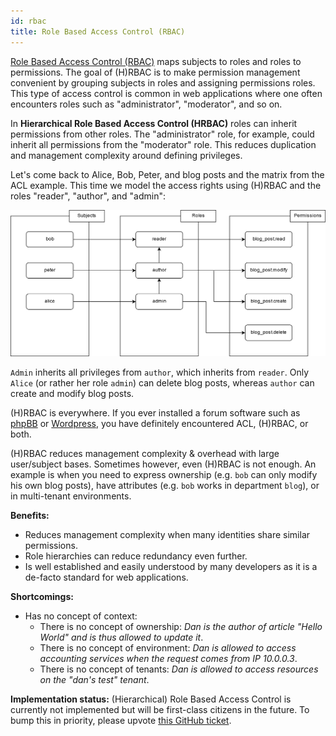 ```yaml
---
id: rbac
title: Role Based Access Control (RBAC)
---
```


[Role Based Access Control (RBAC)](https://en.wikipedia.org/wiki/Role-based_access_control)
maps subjects to roles and roles to permissions. The goal of (H)RBAC is to make
permission management convenient by grouping subjects in roles and assigning
permissions roles. This type of access control is common in web applications
where one often encounters roles such as "administrator", "moderator", and so
on.

In **Hierarchical Role Based Access Control (HRBAC)** roles can inherit
permissions from other roles. The "administrator" role, for example, could
inherit all permissions from the "moderator" role. This reduces duplication and
management complexity around defining privileges.

Let's come back to Alice, Bob, Peter, and blog posts and the matrix from the ACL
example. This time we model the access rights using (H)RBAC and the roles
"reader", "author", and "admin":

![(H)RBAC Example](./images/rbac.png)

`Admin` inherits all privileges from `author`, which inherits from `reader`.
Only `Alice` (or rather her role `admin`) can delete blog posts, whereas
`author` can create and modify blog posts.

(H)RBAC is everywhere. If you ever installed a forum software such as
[phpBB](https://www.phpbb.com/support/docs/en/3.1/ug/adminguide/permissions_roles/)
or [Wordpress](https://codex.wordpress.org/Roles_and_Capabilities), you have
definitely encountered ACL, (H)RBAC, or both.

(H)RBAC reduces management complexity & overhead with large user/subject bases.
Sometimes however, even (H)RBAC is not enough. An example is when you need to
express ownership (e.g. `bob` can only modify his own blog posts), have
attributes (e.g. `bob` works in department `blog`), or in multi-tenant
environments.

**Benefits:**

- Reduces management complexity when many identities share similar permissions.
- Role hierarchies can reduce redundancy even further.
- Is well established and easily understood by many developers as it is a
  de-facto standard for web applications.

**Shortcomings:**

- Has no concept of context:
  - There is no concept of ownership: _Dan is the author of article "Hello
    World" and is thus allowed to update it_.
  - There is no concept of environment: _Dan is allowed to access accounting
    services when the request comes from IP 10.0.0.3_.
  - There is no concept of tenants: _Dan is allowed to access resources on the
    "dan's test" tenant_.

**Implementation status:** (Hierarchical) Role Based Access Control is currently
not implemented but will be first-class citizens in the future. To bump this in
priority, please upvote
[this GitHub ticket](https://github.com/ory/keto/issues/60).
